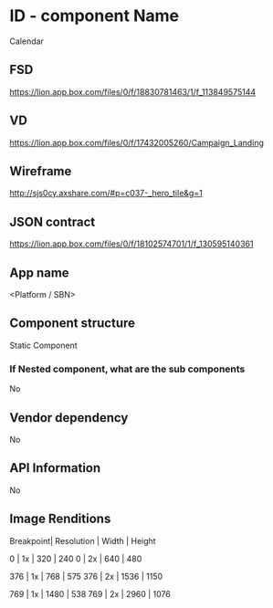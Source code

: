 # ID - component Name
Calendar

## FSD
https://lion.app.box.com/files/0/f/18830781463/1/f_113849575144

## VD
https://lion.app.box.com/files/0/f/17432005260/Campaign_Landing

## Wireframe
http://sjs0cy.axshare.com/#p=c037-_hero_tile&g=1

## JSON contract
https://lion.app.box.com/files/0/f/18102574701/1/f_130595140361

## App name
<Platform / SBN>

## Component structure
Static Component

### If Nested component, what are the sub components
No

## Vendor dependency
No 

## API Information
No

## Image Renditions
Breakpoint| Resolution | Width | Height

0 | 1x | 320 | 240
0 | 2x | 640 | 480

376 | 1x | 768 | 575
376 | 2x | 1536 | 1150

769 | 1x | 1480 | 538
769 | 2x | 2960 | 1076
